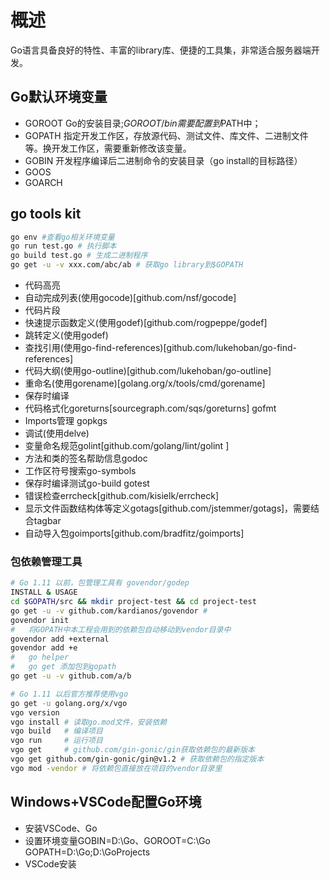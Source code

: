 # 概述
Go语言具备良好的特性、丰富的library库、便捷的工具集，非常适合服务器端开发。

## Go默认环境变量
+ GOROOT Go的安装目录;$GOROOT/bin需要配置到$PATH中；
+ GOPATH 指定开发工作区，存放源代码、测试文件、库文件、二进制文件等。换开发工作区，需要重新修改该变量。
+ GOBIN 开发程序编译后二进制命令的安装目录（go install的目标路径）
+ GOOS
+ GOARCH

## go tools kit
```bash
go env #查看go相关环境变量
go run test.go # 执行脚本
go build test.go # 生成二进制程序
go get -u -v xxx.com/abc/ab # 获取go library到$GOPATH
```
+ 代码高亮
+ 自动完成列表(使用gocode)[github.com/nsf/gocode]
+ 代码片段
+ 快速提示函数定义(使用godef)[github.com/rogpeppe/godef]
+ 跳转定义(使用godef)
+ 查找引用(使用go-find-references)[github.com/lukehoban/go-find-references]
+ 代码大纲(使用go-outline)[github.com/lukehoban/go-outline]
+ 重命名(使用gorename)[golang.org/x/tools/cmd/gorename]
+ 保存时编译
+ 代码格式化goreturns[sourcegraph.com/sqs/goreturns] gofmt
+ Imports管理 gopkgs
+ 调试(使用delve)
+ 变量命名规范golint[github.com/golang/lint/golint ]
+ 方法和类的签名帮助信息godoc
+ 工作区符号搜索go-symbols
+ 保存时编译测试go-build gotest
+ 错误检查errcheck[github.com/kisielk/errcheck]
+ 显示文件函数结构体等定义gotags[github.com/jstemmer/gotags]，需要结合tagbar
+ 自动导入包goimports[github.com/bradfitz/goimports]

### 包依赖管理工具
```bash
# Go 1.11 以前，包管理工具有 govendor/godep
INSTALL & USAGE
cd $GOPATH/src && mkdir project-test && cd project-test
go get -u -v github.com/kardianos/govendor # 
govendor init
#   将GOPATH中本工程会用到的依赖包自动移动到vendor目录中
govendor add +external
govendor add +e
#   go helper
#   go get 添加包到gopath
go get -u -v github.com/a/b

# Go 1.11 以后官方推荐使用vgo
go get -u golang.org/x/vgo
vgo version
vgo install # 读取go.mod文件，安装依赖
vgo build   # 编译项目
vgo run     # 运行项目
vgo get     # github.com/gin-gonic/gin获取依赖包的最新版本
vgo get github.com/gin-gonic/gin@v1.2 # 获取依赖包的指定版本
vgo mod -vendor # 将依赖包直接放在项目的vendor目录里
```

## Windows+VSCode配置Go环境
+ 安装VSCode、Go
+ 设置环境变量GOBIN=D:\Go、GOROOT=C:\Go GOPATH=D:\Go;D:\GoProjects
+ VSCode安装
